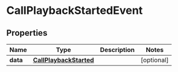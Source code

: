 # CallPlaybackStartedEvent

## Properties
Name | Type | Description | Notes
------------ | ------------- | ------------- | -------------
**data** | [**CallPlaybackStarted**](CallPlaybackStarted.md) |  |  [optional]
